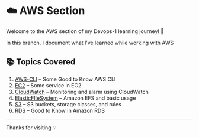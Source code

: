 # ☁️ AWS Section

Welcome to the AWS section of my Devops-1 learning journey! 🚀

In this branch, I document what I’ve learned while working with AWS

## 📚 Topics Covered

1. [AWS-CLI](./0_AWS-CLI.md) – Some Good to Know AWS CLI
2. [EC2](./1_EC2.md) – Some service in EC2
3. [CloudWatch](./2_CloudWatch.md) – Monitoring and alarm using CloudWatch
4. [ElasticFIleSystem](./3_ElasticFIleSystem.md) – Amazon EFS and basic usage
5. [S3](./4_S3.md) –  S3 buckets, storage classes, and rules
6. [RDS](./5_RDS.md) – Good to Know in Amazon RDS

---
Thanks for visiting 💡
